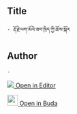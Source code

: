 ## Title
	- རྡོ་རྗེ་ཕག་མོའི་ཟབ་ཁྲིད་ཀྱི་ཆོས་སྐོར

## Author
	- 



[<img src="https://img.icons8.com/color/25/000000/edit-property.png"> Open in Editor](http://editor.openpecha.org/P003243)

[<img width="25" src="https://library.bdrc.io/icons/BUDA-small.svg"> Open in Buda](https://library.bdrc.io/show/bdr:IE0OPP003243)
